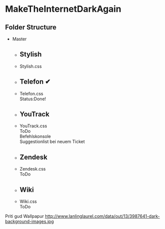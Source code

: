 # MakeTheInternetDarkAgain

## Folder Structure

* Master
  * ## Stylish
   * Stylish.css
  * ## Telefon ✔
   * Telefon.css  
     Status:Done!
  * ## YouTrack
   * YouTrack.css  
     ToDo  
     Befehlskonsole  
     Suggestionlist bei neuem Ticket
  * ## Zendesk
   * Zendesk.css  
     ToDo  
  * ## Wiki
   * Wiki.css  
     ToDo  
     

Priti gud Wallpapur
http://www.lanlinglaurel.com/data/out/13/3987641-dark-background-images.jpg
